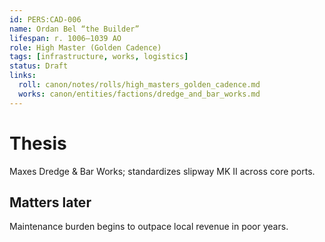 ```yaml
---
id: PERS:CAD-006
name: Ordan Bel “the Builder”
lifespan: r. 1006–1039 AO
role: High Master (Golden Cadence)
tags: [infrastructure, works, logistics]
status: Draft
links:
  roll: canon/notes/rolls/high_masters_golden_cadence.md
  works: canon/entities/factions/dredge_and_bar_works.md
---
```


# Thesis
Maxes Dredge & Bar Works; standardizes slipway MK II across core ports.

## Matters later
Maintenance burden begins to outpace local revenue in poor years.
